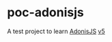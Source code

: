 # poc-adonisjs
A test project to learn [AdonisJS](https://adonisjs.com/) [v5](https://preview.adonisjs.com/)
